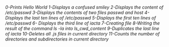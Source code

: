 *0-Prints Hello World*
*1-Displays a confused smiley*
*2-Displays the content of /etc/passwd*
*3-Displays the contents of two files passwd and host*
*4-Displays the last ten lines of /etc/passwd*
*5-Displays the first ten lines of /etc/passwd*
*6- Displays the third line of iacta*
*7-Creating file*
*8-Writing the result of the command ls -la into ls_cwd_content*
*9-Duplicates the last line of iacta*
*10-Deletes all .js files in current directory*
*11-Counts the number of directories and subdirectories in current directory*
